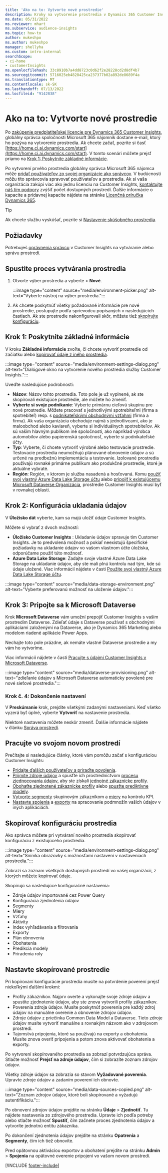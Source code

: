 ```yaml
---
title: 'Ako na to: Vytvorte nové prostredie'
description: Kroky na vytvorenie prostredia v Dynamics 365 Customer Insights.
ms.date: 05/31/2022
ms.reviewer: mhart
ms.subservice: audience-insights
ms.topic: how-to
author: mukeshpo
ms.author: mukeshpo
manager: shellyha
ms.custom: intro-internal
searchScope:
- ci-home
- customerInsights
ms.openlocfilehash: 33c8910b7a4dd8723c0d62f2e28228cd2d8df4b7
ms.sourcegitcommit: 5716025eb4828425ca237377b02a892de8689f4a
ms.translationtype: MT
ms.contentlocale: sk-SK
ms.lasthandoff: 07/13/2022
ms.locfileid: "9142838"
---
```

# <a name="how-to-create-a-new-environment"></a>Ako na to: Vytvorte nové prostredie

Po [zakúpenie predplatiteľskej licencie pre Dynamics 365 Customer Insights](paid-license.md), globálny správca spoločnosti Microsoft 365 nájomník dostane e-mail, ktorý ho pozýva na vytvorenie prostredia. Ak chcete začať, pozrite si časť [https://home.ci.ai.dynamics.com/start](https://home.ci.ai.dynamics.com/start). V tomto scenári môžete prejsť priamo na [Krok 1: Poskytnite základné informácie](#step-1-provide-basic-information).

Po vytvorení prvého prostredia globálny správca Microsoft 365 nájomca môže [pridať používateľov zo svojej organizácie ako správcov](permissions.md). V budúcnosti môžu títo správcovia spravovať používateľov a prostredia. Ak si vaša organizácia zakúpi viac ako jednu licenciu na Customer Insights, [kontaktujte náš tím podpory](https://go.microsoft.com/fwlink/?linkid=2079641) zvýšiť počet dostupných prostredí. Ďalšie informácie o kapacite a prídavnej kapacite nájdete na stránke [Licenčná príručka Dynamics 365](https://go.microsoft.com/fwlink/?LinkId=866544).

> [!TIP]
> Ak chcete službu vyskúšať, pozrite si [Nastavenie skúšobného prostredia](trial-signup.md).

## <a name="prerequisites"></a>Požiadavky

Potrebuješ [oprávnenia správcu](permissions.md) v Customer Insights na vytváranie alebo správu prostredí.

## <a name="start-the-environment-creation-process"></a>Spustite proces vytvárania prostredia

1. Otvorte výber prostredia a vyberte **+ Nové**.
  
   :::image type="content" source="media/environment-picker.png" alt-text="Vyberte nástroj na výber prostredia.":::

1. Ak chcete poskytnúť všetky požadované informácie pre nové prostredie, postupujte podľa sprievodcu popísaných v nasledujúcich častiach. Ak ste prostredie nakonfigurovali skôr, môžete tiež [skopírujte konfiguráciu](#copy-the-environment-configuration).

## <a name="step-1-provide-basic-information"></a>Krok 1: Poskytnite základné informácie

V kroku **Základné informácie** zvoľte, či chcete vytvoriť prostredie od začiatku alebo [kopírovať údaje z iného prostredia](#copy-the-environment-configuration).

   :::image type="content" source="media/environment-settings-dialog.png" alt-text="Dialógové okno na vytvorenie nového prostredia služby Customer Insights.":::

Uveďte nasledujúce podrobnosti:

- **Názov**: Názov tohto prostredia. Toto pole je už vyplnené, ak ste skopírovali existujúce prostredie, ale môžete ho zmeniť.
- **Vyberte si svoje podnikanie**: Vyberte primárnu cieľovú skupinu pre nové prostredie. Môžete pracovať s jednotlivými spotrebiteľmi (firma a spotrebiteľ) resp. s [podnikateľskými obchodnými vzťahmi](work-with-business-accounts.md) (firma a firma). Ak vaša organizácia obchoduje najmä s jednotlivcami, ako je maloobchod alebo kaviareň, vyberte si individuálnych spotrebiteľov. Ak sú vaším hlavným publikom iné spoločnosti, ako napríklad výrobca automobilov alebo papierenská spoločnosť, vyberte si podnikateľské účty.
- **Typ**: Vyberte, či chcete vytvoriť výrobné alebo testovacie prostredie. Testovacie prostredia neumožňujú plánované obnovenie údajov a sú určené na predbežnú implementáciu a testovanie. Izolované prostredia používajú rovnaké primárne publikum ako produkčné prostredie, ktoré je aktuálne vybraté.
- **Región**: Región, v ktorom je služba nasadená a hosťovaná. Komu [použiť svoj vlastný Azure Data Lake Storage účtu](own-data-lake-storage.md) alebo [pripojiť k existujúcemu Microsoft Dataverse Organizácia](customer-insights-dataverse.md), prostredie Customer Insights musí byť v rovnakej oblasti.

## <a name="step-2-configure-data-storage"></a>Krok 2: Konfigurácia ukladania údajov

V **Úložisko dát** vyberte, kam sa majú uložiť údaje Customer Insights.

Môžete si vybrať z dvoch možností:

- **Úložisko Customer Insights** : Ukladanie údajov spravuje tím Customer Insights. Je to predvolená možnosť a pokiaľ neexistujú špecifické požiadavky na ukladanie údajov vo vašom vlastnom účte úložiska, odporúčame použiť túto možnosť.
- **Azure Data Lake Storage**: Zadajte svoje vlastné Azure Data Lake Storage na ukladanie údajov, aby ste mali plnú kontrolu nad tým, kde sú údaje uložené. Viac informácií nájdete v časti [Použite svoj vlastný Azure Data Lake Storage účtu](own-data-lake-storage.md).

:::image type="content" source="media/data-storage-environment.png" alt-text="Vyberte preferovanú možnosť na uloženie údajov.":::

## <a name="step-3-connect-to-microsoft-dataverse"></a>Krok 3: Pripojte sa k Microsoft Dataverse

Krok **Microsoft Dataverse** vám umožní prepojiť Customer Insights s vašim prostredím Dataverse. Zdieľať údaje s Dataverse používať s obchodnými aplikáciami založenými na Dataverse, ako je Dynamics 365 Marketing alebo modelom riadené aplikácie Power Apps.

Nechajte toto pole prázdne, ak nemáte vlastné Dataverse prostredie a my vám ho vytvoríme.

Viac informácií nájdete v časti [Pracujte s údajmi Customer Insights v Microsoft Dataverse](customer-insights-dataverse.md).

:::image type="content" source="media/dataverse-provisioning.png" alt-text="zdieľanie údajov s Microsoft Dataverse automaticky povolené pre nové sieťové prostredia.":::

### <a name="step-4-finalize-the-settings"></a>Krok č. 4: Dokončenie nastavení

V **Preskúmanie** krok, prejdite všetkými zadanými nastaveniami. Keď všetko vyzerá byť úplné, vyberte **Vytvoriť** na nastavenie prostredia.

Niektoré nastavenia môžete neskôr zmeniť. Ďalšie informácie nájdete v článku [Správa prostredí](manage-environments.md).

## <a name="work-with-your-new-environment"></a>Pracujte vo svojom novom prostredí

Prečítajte si nasledujúce články, ktoré vám pomôžu začať s konfiguráciou Customer Insights:

- [Pridajte ďalších používateľov a priraďte povolenia](permissions.md).
- [Prijmite zdroje údajov](data-sources.md) a spusťte ich prostredníctvom [procesu zjednocovania údajov](data-unification.md), aby ste získali [jednotné zákaznícke profily](customer-profiles.md).
- [Obohaťte zjednotené zákaznícke profily](enrichment-hub.md) alebo [spusťte prediktívne modely](predictions-overview.md).
- [Vytvorte segmenty](segments.md) skupinovým zákazníkom a [miery](measures.md) na kontrolu KPI.
- [Nastavte spojenia](connections.md) a [exporty](export-destinations.md) na spracovanie podmnožín vašich údajov v iných aplikáciách.

## <a name="copy-the-environment-configuration"></a>Skopírovať konfiguráciu prostredia

Ako správca môžete pri vytváraní nového prostredia skopírovať konfiguráciu z existujúceho prostredia.

:::image type="content" source="media/environment-settings-dialog.png" alt-text="Snímka obrazovky s možnosťami nastavení v nastaveniach prostredia.":::

Zobrazí sa zoznam všetkých dostupných prostredí vo vašej organizácii, z ktorých môžete kopírovať údaje.

Skopírujú sa nasledujúce konfiguračné nastavenia:

- Zdroje údajov importované cez Power Query
- Konfigurácia zjednotenia údajov
- Segmenty
- Miery
- Vzťahy 
- Aktivity
- Index vyhľadávania a filtrovania
- Exporty
- Plán obnovenia
- Obohatenia
- Predikcia modely
- Priradenia roly

## <a name="set-up-a-copied-environment"></a>Nastavte skopírované prostredie

Pri kopírovaní konfigurácie prostredia musíte na potvrdenie poverení prejsť niekoľkými ďalšími krokmi:

- Profily zákazníkov. Najprv overte a vykonajte svoje zdroje údajov a spustite zjednotenie údajov, aby ste znova vytvorili profily zákazníkov.
- Poverenia zdroja údajov. Musíte poskytnúť poverenia pre každý zdroj údajov na manuálne overenie a obnovenie zdrojov údajov.
- Zdroje údajov z priečinka Common Data Model a Dataverse. Tieto zdroje údajov musíte vytvoriť manuálne s rovnakým názvom ako v zdrojovom prostredí.
- Tajomstvá pripojenia, ktoré sa používajú na exporty a obohatenia. Musíte znova overiť pripojenia a potom znova aktivovať obohatenia a exporty.

Po vytvorení skopírovaného prostredia sa zobrazí potvrdzujúca správa. Stlačte možnosť **Prejsť na zdroje údajov**, čím si zobrazíte zoznam zdrojov údajov.

Všetky zdroje údajov sa zobrazia so stavom **Vyžadované poverenia**. Upravte zdroje údajov a zadaním poverení ich obnovte.

:::image type="content" source="media/data-sources-copied.png" alt-text="Zoznam zdrojov údajov, ktoré boli skopírované a vyžadujú autentifikáciu.":::

Po obnovení zdrojov údajov prejdite na stránku **Údaje** > **Zjednotiť**. Tu nájdete nastavenia zo zdrojového prostredia. Upravte ich podľa potreby alebo stlačte možnosť **Spustiť**, čím začnete proces zjednotenia údajov a vytvoríte jednotnú entitu zákazníka.

Po dokončení zjednotenia údajov prejdite na stránku **Opatrenia** a **Segmenty**, čím ich tiež obnovíte.

Pred opätovnou aktiváciou exportov a obohatení prejdite na stránku **Admin** > **Spojenia** na opätovné overenie pripojení vo vašom novom prostredí.

[!INCLUDE [footer-include](includes/footer-banner.md)]
